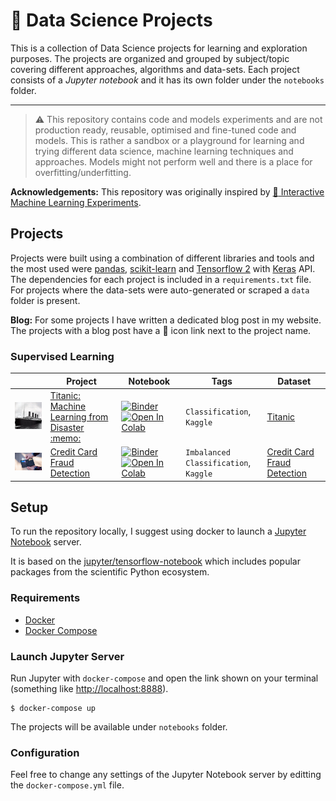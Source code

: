 # :rocket: Data Science Projects

This is a collection of Data Science projects for learning and exploration purposes. The projects are organized and grouped by subject/topic covering different approaches, algorithms and data-sets. Each project consists of a *Jupyter notebook* and it has its own folder under the `notebooks` folder.

---

> :warning: This repository contains code and models experiments and are not production ready, reusable, optimised and fine-tuned code and models. This is rather a sandbox or a playground for learning and trying different data science, machine learning techniques and approaches. Models might not perform well and there is a place for overfitting/underfitting.

**Acknowledgements:** This repository was originally inspired by [:robot: Interactive Machine Learning Experiments](https://github.com/trekhleb/machine-learning-experiments).

## Projects

Projects were built using a combination of different libraries and tools and the most used were [pandas](https://pandas.pydata.org/), [scikit-learn](https://scikit-learn.org) and [Tensorflow 2](https://www.tensorflow.org/) with [Keras](https://www.tensorflow.org/guide/keras/overview) API. The dependencies for each project is included in a `requirements.txt` file. For projects where the data-sets were auto-generated or scraped a `data` folder is present.

**Blog:** For some projects I have written a dedicated blog post in my website. The projects with a blog post have a :memo: icon link next to the project name.

### Supervised Learning

<table>
  <thead>
    <th width="150" style="width: 150px !important">&nbsp;</th>
    <th width="200" style="width: 200px !important">Project</th>
    <th width="150" style="width: 150px !important">Notebook</th>
    <th width="150" style="width: 150px !important">Tags</th>
    <th width="150" style="width: 150px !important">Dataset</th>
  </thead>
  <tbody>
    <tr>
      <td width="150"><img src="assets/titanic.jpg" alt="Titanic" width="150" /></td>
      <td width="200"><a href="notebooks/titanic">Titanic: Machine Learning from Disaster</a>
      <a href="https://hmatalonga.com/blog/kaggle-titanic-challenge" target="_blank">:memo:</a></td>
      <td>
        <a href="https://mybinder.org/v2/gh/hmatalonga/kaggle-titanic/master?filepath=notebooks/titanic/titanic.ipynb">
          <img src="https://mybinder.org/badge_logo.svg" alt="Binder">
        </a></br>
        <a href="https://colab.research.google.com/github/hmatalonga/data-science-projects/blob/master/notebooks/titanic/titanic.ipynb">
          <img src="https://colab.research.google.com/assets/colab-badge.svg" alt="Open In Colab">
        </a>
      </td>
      <td width="150">
        <code>Classification</code>, <code>Kaggle</code>
      </td>
      <td width="150"><a href="https://www.kaggle.com/c/titanic/data">Titanic</a></td>
    </tr>
    <tr>
      <td width="150"><img src="assets/credit-card.jpg" alt="Credit Card Fraud Detection" width="150" /></td>
      <td width="200"><a href="notebooks/credit-card">Credit Card Fraud Detection</a></td>
      <td>
        <a href="https://mybinder.org/v2/gh/hmatalonga/data-science-projects/master?filepath=notebooks/credit-card/credit-card.ipynb">
          <img src="https://mybinder.org/badge_logo.svg" alt="Binder">
        </a></br>
        <a href="https://colab.research.google.com/github/hmatalonga/data-science-projects/blob/master/notebooks/credit-card/credit-card.ipynb">
          <img src="https://colab.research.google.com/assets/colab-badge.svg" alt="Open In Colab">
        </a>
      </td>
      <td width="150">
        <code>Imbalanced Classification</code>, <code>Kaggle</code>
      </td>
      <td width="150"><a href="https://www.kaggle.com/mlg-ulb/creditcardfraud/data">Credit Card Fraud Detection</a></td>
    </tr>
  </tbody>
</table>

<!-- ### Unsupervised Learning -->

<!-- ### Reinforcement Learning -->

<!-- ### Statistics -->

<!-- ### Exploratory Data Analysis -->

<!-- <table>
  <thead>
    <th width="150" style="width: 150px !important">&nbsp;</th>
    <th width="200" style="width: 200px !important">Project</th>
    <th width="150" style="width: 150px !important">Notebook</th>
    <th width="150" style="width: 150px !important">Tags</th>
    <th width="150" style="width: 150px !important">Dataset</th>
  </thead>
  <tbody>
    <tr>
      <td width="150"><img src="assets/palmerpenguins.jpg" alt="palmerpenguins" width="150" /></td>
      <td width="200"><a href="notebooks/palmerpenguins/palmerpenguins.ipynb">Palmer Antarctica Penguins (EDA)</a></td>
      <td>
        <a href="https://mybinder.org/v2/gh/hmatalonga/kaggle-titanic/master?filepath=notebooks/palmerpenguins/palmerpenguins.ipynb">
          <img src="https://mybinder.org/badge_logo.svg" alt="Binder">
        </a></br>
        <a href="https://colab.research.google.com/github/hmatalonga/data-science-projects/blob/master/notebooks/palmerpenguins/palmerpenguins.ipynb">
          <img src="https://colab.research.google.com/assets/colab-badge.svg" alt="Open In Colab">
        </a>
      </td>
      <td width="150">
        <code>Data Visualization</code>
      </td>
      <td width="150"><a href="https://allisonhorst.github.io/palmerpenguins/index.html">palmerpenguins</a></td>
    </tr>
  </tbody>
</table> -->

<!-- ### Natural Language Processing -->

<!-- ### Recommender Systems -->

<!-- ### Others  -->

<!-- ### Competitions -->

## Setup

To run the repository locally, I suggest using docker to launch a [Jupyter Notebook](https://jupyter.org/) server.

It is based on the [jupyter/tensorflow-notebook](https://jupyter-docker-stacks.readthedocs.io/en/latest/using/selecting.html#jupyter-tensorflow-notebook) which includes popular packages from the scientific Python ecosystem.

### Requirements

- [Docker](https://docs.docker.com/get-docker/)
- [Docker Compose](https://docs.docker.com/compose/install/)

### Launch Jupyter Server

Run Jupyter with `docker-compose` and open the link shown on your terminal (something like [http://localhost:8888](http://localhost:8888)).

```shell
$ docker-compose up
```

The projects will be available under `notebooks` folder.

### Configuration

Feel free to change any settings of the Jupyter Notebook server by editting the `docker-compose.yml` file.
